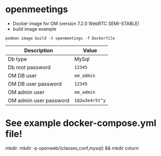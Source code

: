 # openmeetings
- Docker image for OM (version 7.2.0 WebRTC SEMI-STABLE)
- build image example
```
podman image build -t openmeetings -f Dockerfile

```

|Description|Value|
|-----------|-----|
|Db type| MySql|
|Db root password|`12345`|
|OM DB user|`om_admin`|
|OM DB user password|`12345`|
|OM admin user|`om_admin`|
|OM admin user password|`1Q2w3e4r5t^y`|

# See example docker-compose.yml file!
mkdir:
mkdir -p openweb/{classes,conf,mysql} && mkdir coturn
